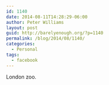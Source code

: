 ```yaml
---
id: 1140
date: 2014-08-11T14:28:29-06:00
author: Peter Williams
layout: post
guid: http://barelyenough.org/?p=1140
permalink: /blog/2014/08/1140/
categories:
  - Personal
tags:
  - facebook
---
```

London zoo.